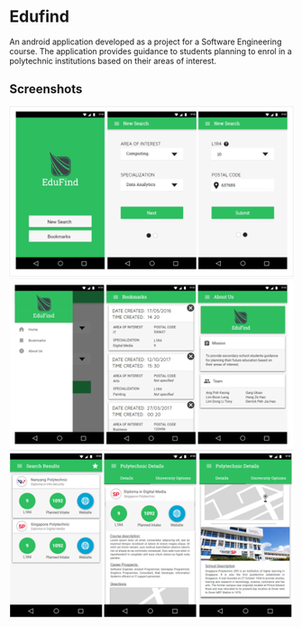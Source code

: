 # Edufind

An android application developed as a project for a Software Engineering course. The application provides guidance to
students planning to enrol in a polytechnic institutions based on their areas of interest.

## Screenshots

![Screenshot 1](screenshots/1.png)
![Screenshot 2](screenshots/2.png)
![Screenshot 3](screenshots/3.png)
